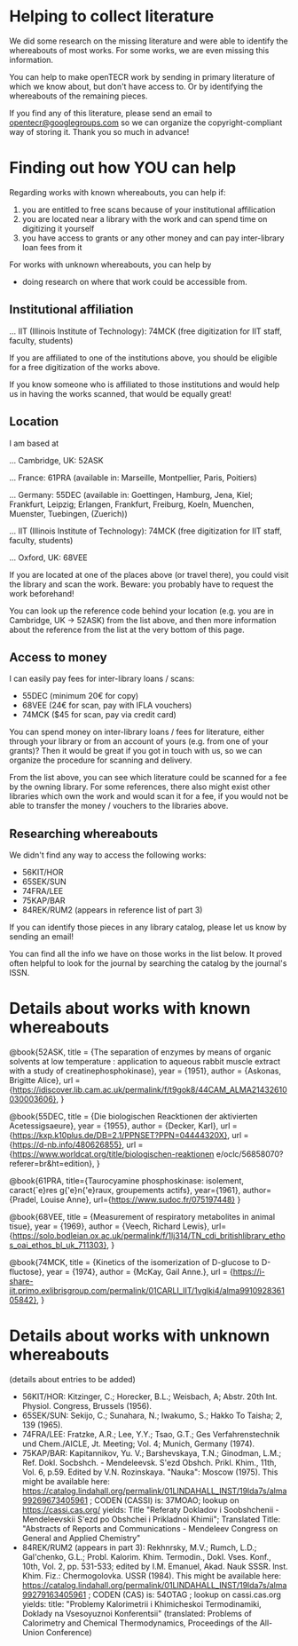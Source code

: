 # Helping to collect literature

We did some research on the missing literature and were able to identify the whereabouts of most works. For some works, we are even missing this information.

You can help to make openTECR work by sending in primary literature of which we know about, but don't have access to. Or by identifying the whereabouts of the remaining pieces.

If you find any of this literature, please send an email to opentecr@googlegroups.com so we can organize the copyright-compliant way of storing it. Thank you so much in advance!


# Finding out how YOU can help

Regarding works with known whereabouts, you can help if:

1. you are entitled to free scans because of your institutional affilication
2. you are located near a library with the work and can spend time on digitizing it yourself
3. you have access to grants or any other money and can pay inter-library loan fees from it

For works with unknown whereabouts, you can help by
* doing research on where that work could be accessible from.


## Institutional affiliation

... IIT (Illinois Institute of Technology): 74MCK (free digitization for IIT staff, faculty, students)

If you are affiliated to one of the institutions above, you should be eligible for a free digitization of the works above.

If you know someone who is affiliated to those institutions and would help us in having the works scanned, that would be equally great!


## Location

I am based at

... Cambridge, UK: 52ASK

... France: 61PRA (available in: Marseille, Montpellier, Paris, Poitiers)

... Germany: 55DEC (available in: Goettingen, Hamburg, Jena, Kiel; Frankfurt, Leipzig; Erlangen, Frankfurt, Freiburg, Koeln, Muenchen, Muenster, Tuebingen, (Zuerich))

... IIT (Illinois Institute of Technology): 74MCK (free digitization for IIT staff, faculty, students)

... Oxford, UK: 68VEE


If you are located at one of the places above (or travel there), you could visit the library and scan the work. Beware: you probably have to request the work beforehand!

You can look up the reference code behind your location (e.g. you are in Cambridge, UK -> 52ASK) from the list above, and then more information about the reference from the list at the very bottom of this page.


## Access to money

I can easily pay fees for inter-library loans / scans:

* 55DEC (minimum 20€ for copy)
* 68VEE (24€ for scan, pay with IFLA vouchers)
* 74MCK ($45 for scan, pay via credit card)


You can spend money on inter-library loans / fees for literature, either through your library or from an account of yours (e.g. from one of your grants)? Then it would be great if you got in touch with us, so we can organize the procedure for scanning and delivery.

From the list above, you can see which literature could be scanned for a fee by the owning library. For some references, there also might exist other libraries which own the work and would scan it for a fee, if you would not be able to transfer the money / vouchers to the libraries above.


## Researching whereabouts

We didn't find any way to access the following works:

* 56KIT/HOR
* 65SEK/SUN
* 74FRA/LEE
* 75KAP/BAR
* 84REK/RUM2 (appears in reference list of part 3)

If you can identify those pieces in any library catalog, please let us know by sending an email!

You can find all the info we have on those works in the list below. It proved often helpful to look for the journal by searching the catalog by the journal's ISSN.


# Details about works with known whereabouts


@book{52ASK,
    title = {The separation of enzymes by means of organic solvents at low temperature : application to aqueous rabbit muscle extract with a study of creatinephosphokinase},
    year = {1951},
    author = {Askonas, Brigitte Alice},
    url = {https://idiscover.lib.cam.ac.uk/permalink/f/t9gok8/44CAM_ALMA21432610030003606},
}

@book{55DEC,
    title = {Die biologischen Reacktionen der aktivierten Acetessigsaeure},
    year = {1955},
    author = {Decker, Karl},
    url = {https://kxp.k10plus.de/DB=2.1/PPNSET?PPN=04444320X},
    url = {https://d-nb.info/480626855},
    url = {https://www.worldcat.org/title/biologischen-reaktionen e/oclc/56858070?referer=br&ht=edition},
}

@book{61PRA,
    title={Taurocyamine phosphoskinase: isolement, caract{\`e}res g{\'e}n{\'e}raux, groupements actifs},
    year={1961},
    author={Pradel, Louise Anne},
    url={https://www.sudoc.fr/075197448}
}

@book{68VEE,
    title = {Measurement of respiratory metabolites in animal tisue},
    year = {1969},
    author = {Veech, Richard Lewis},
    url={https://solo.bodleian.ox.ac.uk/permalink/f/1lj314/TN_cdi_britishlibrary_ethos_oai_ethos_bl_uk_711303},
}

@book{74MCK,
    title = {Kinetics of the isomerization of D-glucose to D-fluctose},
    year = {1974},
    author = {McKay, Gail Anne.},
    url = {https://i-share-iit.primo.exlibrisgroup.com/permalink/01CARLI_IIT/1vglki4/alma991092836105842},
}


# Details about works with unknown whereabouts

(details about entries to be added)

- 56KIT/HOR: Kitzinger, C.; Horecker, B.L.; Weisbach, A; Abstr. 20th Int. Physiol. Congress, Brussels (1956).
- 65SEK/SUN: Sekijo, C.; Sunahara, N.; Iwakumo, S.; Hakko To Taisha; 2, 139 (1965).
- 74FRA/LEE: Fratzke, A.R.; Lee, Y.Y.; Tsao, G.T.; Ges Verfahrenstechnik und Chem./AICLE, Jt. Meeting; Vol. 4; Munich, Germany (1974).
- 75KAP/BAR: Kapitannikov, Yu. V.; Barshevskaya, T.N.; Ginodman, L.M.; Ref. Dokl. Socbshch. - Mendeleevsk. S'ezd Obshch. Prikl. Khim., 11th, Vol. 6, p.59. Edited by V.N. Rozinskaya. "Nauka": Moscow (1975). This might be available here: https://catalog.lindahall.org/permalink/01LINDAHALL_INST/19lda7s/alma99269673405961 ; CODEN (CASSI) is: 37MOAO; lookup on https://cassi.cas.org/ yields: Title "Referaty Dokladov i Soobshchenii - Mendeleevskii S'ezd po Obshchei i Prikladnoi Khimii"; Translated Title: "Abstracts of Reports and Communications - Mendeleev Congress on General and Applied Chemistry"
- 84REK/RUM2 (appears in part 3): Rekhnrsky, M.V.; Rumch, L.D.; Gal'chenko, G.L.; Probl. Kalorim. Khim. Termodin., Dokl. Vses. Konf., 10th, Vol. 2, pp. 531-533; edited by I.M. Emanuel, Akad. Nauk SSSR. lnst. Khim. Fiz.: Chermogolovka. USSR (1984). This might be available here: https://catalog.lindahall.org/permalink/01LINDAHALL_INST/19lda7s/alma99279163405961 ; CODEN (CAS) is: 54OTAG ; lookup on cassi.cas.org yields: title: "Problemy Kalorimetrii i Khimicheskoi Termodinamiki, Doklady na Vsesoyuznoi Konferentsii" (translated: Problems of Calorimetry and Chemical Thermodynamics, Proceedings of the All-Union Conference)
